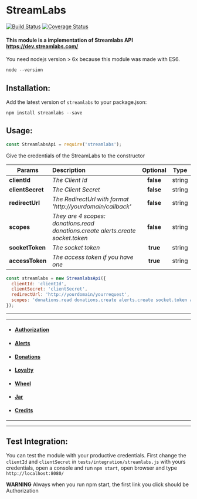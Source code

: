 # StreamLabs

[![Build Status](https://travis-ci.org/tnovas/streamLabs.svg?branch=master)](https://travis-ci.org/tnovas/streamLabs)
[![Coverage Status](https://coveralls.io/repos/github/tnovas/streamLabs/badge.svg)](https://coveralls.io/github/tnovas/streamLabs)

#### This module is a implementation of Streamlabs API https://dev.streamlabs.com/

You need nodejs version > 6x because this module was made with ES6.
```
node --version
```

## Installation:
Add the latest version of `streamlabs` to your package.json:
```
npm install streamlabs --save
```

## Usage:
```js
const StreamlabsApi = require('streamlabs');
```

Give the credentials of the StreamLabs to the constructor

| Params       | Description     | Optional | Type |
| --------     |:---------------| :-----:| :-----:|
| **clientId**     | *The Client Id* | **false** |  string |
| **clientSecret** | *The Client Secret* | **false** | string |
| **redirectUrl**  | *The RedirectUrl with format 'http://yourdomain/callback'* | **false** | string |
| **scopes**       | *They are 4 scopes: donations.read donations.create alerts.create socket.token* | **false** | string |
| **socketToken**  | *The socket token* | **true** | string |
| **accessToken**  | *The access token if you have one* | **true** | string |

```js
const streamlabs = new StreamlabsApi({
  clientId: 'clientId',
  clientSecret: 'clientSecret',
  redirectUrl: 'http://yourdomain/yourrequest',
  scopes: 'donations.read donations.create alerts.create socket.token alerts.write points.write points.read credits.write jar.write wheel.write',
});
```


------------

------------



- #### [Authorization](./docs/AUTHORIZATION.md)

- #### [Alerts](./docs/ALERTS.md)

- #### [Donations](./docs/DONATIONS.md)

- #### [Loyalty](./docs/LOYALTY.md)

- #### [Wheel](./docs/WHEEL.md)

- #### [Jar](./docs/JAR.md)

- #### [Credits](./docs/CREDITS.md)

------------


------------


## Test Integration:
You can test the module with your productive credentials. 
First change the `clientId` and `clientSecret` in `tests/integration/streamlabs.js` with yours credentials, open a console and run `npm start`, open browser and type `http://localhost:8080/`

**WARNING** Always when you run npm start, the first link you click should be Authorization
